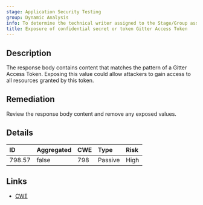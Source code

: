 ```yaml
---
stage: Application Security Testing
group: Dynamic Analysis
info: To determine the technical writer assigned to the Stage/Group associated with this page, see https://handbook.gitlab.com/handbook/product/ux/technical-writing/#assignments
title: Exposure of confidential secret or token Gitter Access Token
---
```


## Description

The response body contains content that matches the pattern of a Gitter Access Token.
Exposing this value could allow attackers to gain access to all resources granted by this token.

## Remediation

Review the response body content and remove any exposed values.

## Details

| ID | Aggregated | CWE | Type | Risk |
|:---|:-----------|:----|:-----|:-----|
| 798.57 | false | 798 | Passive | High |

## Links

- [CWE](https://cwe.mitre.org/data/definitions/798.html)
